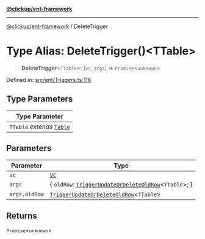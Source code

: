 [**@clickup/ent-framework**](../README.md)

***

[@clickup/ent-framework](../globals.md) / DeleteTrigger

# Type Alias: DeleteTrigger()\<TTable\>

> **DeleteTrigger**\<`TTable`\>: (`vc`, `args`) => `Promise`\<`unknown`\>

Defined in: [src/ent/Triggers.ts:116](https://github.com/clickup/ent-framework/blob/master/src/ent/Triggers.ts#L116)

## Type Parameters

| Type Parameter |
| ------ |
| `TTable` *extends* [`Table`](Table.md) |

## Parameters

| Parameter | Type |
| ------ | ------ |
| `vc` | [`VC`](../classes/VC.md) |
| `args` | \{ `oldRow`: [`TriggerUpdateOrDeleteOldRow`](TriggerUpdateOrDeleteOldRow.md)\<`TTable`\>; \} |
| `args.oldRow` | [`TriggerUpdateOrDeleteOldRow`](TriggerUpdateOrDeleteOldRow.md)\<`TTable`\> |

## Returns

`Promise`\<`unknown`\>
